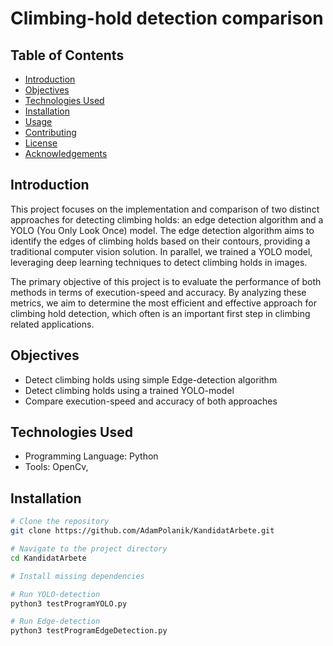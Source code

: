 # Climbing-hold detection comparison

## Table of Contents
- [Introduction](#introduction)
- [Objectives](#objectives)
- [Technologies Used](#technologies-used)
- [Installation](#installation)
- [Usage](#usage)
- [Contributing](#contributing)
- [License](#license)
- [Acknowledgements](#acknowledgements)

## Introduction
This project focuses on the implementation and comparison of two distinct approaches for detecting climbing holds: an edge detection algorithm and a YOLO (You Only Look Once) model. The edge detection algorithm aims to identify the edges of climbing holds based on their contours, providing a traditional computer vision solution. In parallel, we trained a YOLO model, leveraging deep learning techniques to detect climbing holds in images.

The primary objective of this project is to evaluate the performance of both methods in terms of execution-speed and accuracy. By analyzing these metrics, we aim to determine the most efficient and effective approach for climbing hold detection, which often is an important first step in climbing related applications.

## Objectives
- Detect climbing holds using simple Edge-detection algorithm
- Detect climbing holds using a trained YOLO-model
- Compare execution-speed and accuracy of both approaches

## Technologies Used
- Programming Language: Python
- Tools: OpenCv, 

## Installation

```bash
# Clone the repository
git clone https://github.com/AdamPolanik/KandidatArbete.git

# Navigate to the project directory
cd KandidatArbete

# Install missing dependencies

# Run YOLO-detection 
python3 testProgramYOLO.py

# Run Edge-detection
python3 testProgramEdgeDetection.py
